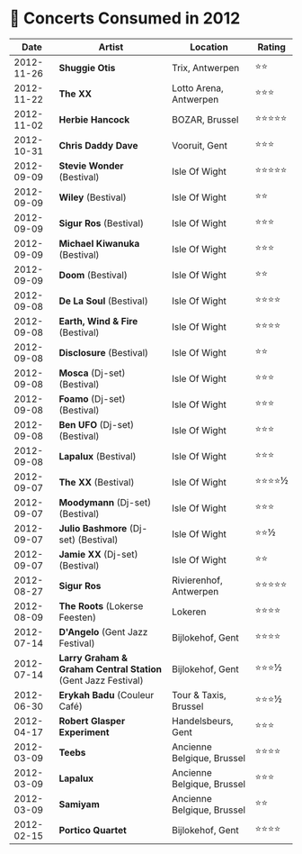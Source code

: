 # 🎤 Concerts Consumed in 2012

| Date | Artist | Location | Rating |
| --- | --- | --- | --- |
| 2012-11-26 | **Shuggie Otis** | Trix, Antwerpen | ⭐️⭐️ |
| 2012-11-22 | **The XX** | Lotto Arena, Antwerpen | ⭐️⭐️⭐️ |
| 2012-11-02 | **Herbie Hancock** | BOZAR, Brussel | ⭐️⭐️⭐️⭐️⭐️ |
| 2012-10-31 | **Chris Daddy Dave** | Vooruit, Gent | ⭐️⭐️⭐️ |
| 2012-09-09 | **Stevie Wonder** (Bestival) | Isle Of Wight | ⭐️⭐️⭐️⭐️⭐️ |
| 2012-09-09 | **Wiley** (Bestival) | Isle Of Wight | ⭐️⭐️ |
| 2012-09-09 | **Sigur Ros** (Bestival) | Isle Of Wight | ⭐️⭐️⭐️ |
| 2012-09-09 | **Michael Kiwanuka** (Bestival) | Isle Of Wight | ⭐️⭐️⭐️ |
| 2012-09-09 | **Doom** (Bestival) | Isle Of Wight | ⭐️⭐️ |
| 2012-09-08 | **De La Soul** (Bestival) | Isle Of Wight | ⭐️⭐️⭐️⭐️ |
| 2012-09-08 | **Earth, Wind & Fire** (Bestival) | Isle Of Wight | ⭐️⭐️⭐️⭐️ |
| 2012-09-08 | **Disclosure** (Bestival) | Isle Of Wight | ⭐️⭐️ |
| 2012-09-08 | **Mosca** (Dj-set) (Bestival) | Isle Of Wight | ⭐️⭐️⭐️ |
| 2012-09-08 | **Foamo** (Dj-set) (Bestival) | Isle Of Wight | ⭐️⭐️⭐️ |
| 2012-09-08 | **Ben UFO** (Dj-set) (Bestival) | Isle Of Wight | ⭐️⭐️⭐️ |
| 2012-09-08 | **Lapalux** (Bestival) | Isle Of Wight | ⭐️⭐️⭐️ |
| 2012-09-07 | **The XX** (Bestival) | Isle Of Wight | ⭐️⭐️⭐️⭐️½ |
| 2012-09-07 | **Moodymann** (Dj-set) (Bestival) | Isle Of Wight | ⭐️⭐️⭐️ |
| 2012-09-07 | **Julio Bashmore** (Dj-set) (Bestival) | Isle Of Wight | ⭐️⭐️½ |
| 2012-09-07 | **Jamie XX** (Dj-set) (Bestival) | Isle Of Wight | ⭐️⭐️ |
| 2012-08-27 | **Sigur Ros** | Rivierenhof, Antwerpen | ⭐️⭐️⭐️⭐️⭐️ |
| 2012-08-09 | **The Roots** (Lokerse Feesten) | Lokeren | ⭐️⭐️⭐️⭐️ |
| 2012-07-14 | **D'Angelo** (Gent Jazz Festival) | Bijlokehof, Gent | ⭐️⭐️⭐⭐️ |
| 2012-07-14 | **Larry Graham & Graham Central Station** (Gent Jazz Festival) | Bijlokehof, Gent | ⭐️⭐️⭐½️ |
| 2012-06-30 | **Erykah Badu** (Couleur Café) | Tour & Taxis, Brussel | ⭐️⭐️⭐½ |
| 2012-04-17 | **Robert Glasper Experiment** | Handelsbeurs, Gent | ⭐️⭐️⭐️ |
| 2012-03-09 | **Teebs** | Ancienne Belgique, Brussel | ⭐️⭐️⭐️⭐ |
| 2012-03-09 | **Lapalux** | Ancienne Belgique, Brussel | ⭐️⭐️⭐ |
| 2012-03-09 | **Samiyam** | Ancienne Belgique, Brussel | ⭐️⭐️ |
| 2012-02-15 | **Portico Quartet** | Bijlokehof, Gent | ⭐️⭐️⭐️⭐️ |
